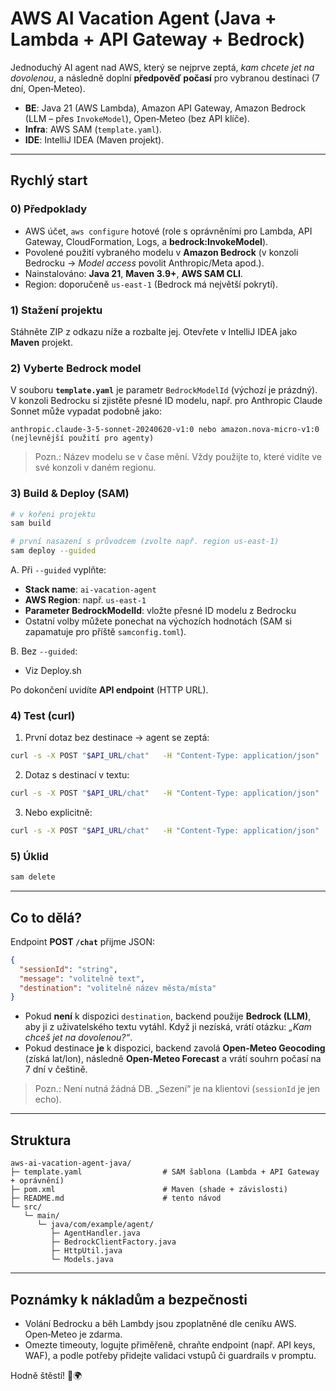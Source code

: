 # AWS AI Vacation Agent (Java + Lambda + API Gateway + Bedrock)

Jednoduchý AI agent nad AWS, který se nejprve zeptá, *kam chcete jet na dovolenou*, a následně
doplní **předpověď počasí** pro vybranou destinaci (7 dní, Open‑Meteo).

- **BE**: Java 21 (AWS Lambda), Amazon API Gateway, Amazon Bedrock (LLM – přes `InvokeModel`), Open‑Meteo (bez API klíče).
- **Infra**: AWS SAM (`template.yaml`).
- **IDE**: IntelliJ IDEA (Maven projekt).

---

## Rychlý start

### 0) Předpoklady
- AWS účet, `aws configure` hotové (role s oprávněními pro Lambda, API Gateway, CloudFormation, Logs, a **bedrock:InvokeModel**).
- Povolené použití vybraného modelu v **Amazon Bedrock** (v konzoli Bedrocku -> *Model access* povolit Anthropic/Meta apod.).
- Nainstalováno: **Java 21**, **Maven 3.9+**, **AWS SAM CLI**.
- Region: doporučeně `us-east-1` (Bedrock má největší pokrytí).

### 1) Stažení projektu
Stáhněte ZIP z odkazu níže a rozbalte jej. Otevřete v IntelliJ IDEA jako **Maven** projekt.

### 2) Vyberte Bedrock model
V souboru **`template.yaml`** je parametr `BedrockModelId` (výchozí je prázdný). V konzoli Bedrocku si
zjistěte přesné ID modelu, např. pro Anthropic Claude Sonnet může vypadat podobně jako:

```
anthropic.claude-3-5-sonnet-20240620-v1:0 nebo amazon.nova-micro-v1:0 (nejlevnější použití pro agenty)
```
> Pozn.: Název modelu se v čase mění. Vždy použijte to, které vidíte ve své konzoli v daném regionu.

### 3) Build & Deploy (SAM)

```bash
# v kořeni projektu
sam build

# první nasazení s průvodcem (zvolte např. region us-east-1)
sam deploy --guided
```

A. Při `--guided` vyplňte:
- **Stack name**: `ai-vacation-agent`
- **AWS Region**: např. `us-east-1`
- **Parameter BedrockModelId**: vložte přesné ID modelu z Bedrocku
- Ostatní volby můžete ponechat na výchozích hodnotách (SAM si zapamatuje pro příště `samconfig.toml`).

B. Bez `--guided`:
- Viz Deploy.sh

Po dokončení uvidíte **API endpoint** (HTTP URL).

### 4) Test (curl)

1) První dotaz bez destinace → agent se zeptá:
```bash
curl -s -X POST "$API_URL/chat"   -H "Content-Type: application/json"   -d '{"sessionId":"demo1","message":""}' | jq .
```

2) Dotaz s destinací v textu:
```bash
curl -s -X POST "$API_URL/chat"   -H "Content-Type: application/json"   -d '{"sessionId":"demo1","message":"Chci jet do Neratovic"}' | jq .
```

3) Nebo explicitně:
```bash
curl -s -X POST "$API_URL/chat"   -H "Content-Type: application/json"   -d '{"sessionId":"demo1","destination":"Prague"}' | jq .
```

### 5) Úklid
```bash
sam delete
```

---

## Co to dělá?

Endpoint **POST `/chat`** přijme JSON:
```json
{
  "sessionId": "string",
  "message": "volitelně text",
  "destination": "volitelně název města/místa"
}
```

- Pokud **není** k dispozici `destination`, backend použije **Bedrock (LLM)**, aby ji
  z uživatelského textu vytáhl. Když ji nezíská, vrátí otázku: *„Kam chceš jet na dovolenou?“*.
- Pokud destinace **je** k dispozici, backend zavolá **Open‑Meteo Geocoding** (získá lat/lon),
  následně **Open‑Meteo Forecast** a vrátí souhrn počasí na 7 dní v češtině.

> Pozn.: Není nutná žádná DB. „Sezení“ je na klientovi (`sessionId` je jen echo).

---

## Struktura

```
aws-ai-vacation-agent-java/
├─ template.yaml                  # SAM šablona (Lambda + API Gateway + oprávnění)
├─ pom.xml                        # Maven (shade + závislosti)
├─ README.md                      # tento návod
└─ src/
   └─ main/
      └─ java/com/example/agent/
         ├─ AgentHandler.java
         ├─ BedrockClientFactory.java
         ├─ HttpUtil.java
         └─ Models.java
```

---

## Poznámky k nákladům a bezpečnosti
- Volání Bedrocku a běh Lambdy jsou zpoplatněné dle ceníku AWS. Open‑Meteo je zdarma.
- Omezte timeouty, logujte přiměřeně, chraňte endpoint (např. API keys, WAF), a podle
  potřeby přidejte validaci vstupů či guardrails v promptu.

Hodně štěstí! 🎒🌍
